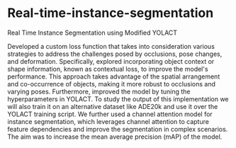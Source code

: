 # Real-time-instance-segmentation

Real Time Instance Segmentation using Modified YOLACT

Developed a custom loss function that takes into consideration various strategies to address the challenges posed by occlusions, pose changes, and deformation. Specifically, explored incorporating object context or shape information, known as contextual loss, to improve the model's performance. This approach takes advantage of the spatial arrangement and co-occurrence of objects, making it more robust to occlusions and varying poses. Furthermore, improved the model by tuning the hyperparameters in YOLACT. To study the output of this implementation we will also train it on an alternative dataset like ADE20k and use it over the YOLACT training script. 
We further used a channel attention model for instance segmentation, which leverages channel attention to capture feature dependencies and improve the segmentation in complex scenarios. The aim was to increase the mean average precision (mAP) of the model.

